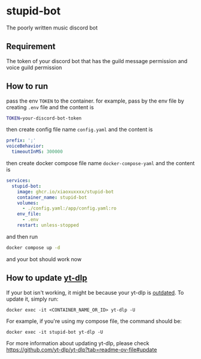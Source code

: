 # stupid-bot

The poorly written music discord bot

## Requirement

The token of your discord bot that has the guild message permission and voice guild permission

## How to run

pass the env `TOKEN` to the container. for example, pass by the env file by creating `.env` file and the content is

```sh
TOKEN=your-discord-bot-token
```

then create config file name `config.yaml` and the content is

```yaml
prefix: ';'
voiceBehavior:
  timeoutInMS: 300000
```

then create docker compose file name `docker-compose-yaml` and the content is

```yaml
services:
  stupid-bot:
    image: ghcr.io/xiaoxuxxxx/stupid-bot
    container_name: stupid-bot
    volumes:
      - ./config.yaml:/app/config.yaml:ro
    env_file:
      - .env
    restart: unless-stopped
```

and then run

```sh
docker compose up -d
```

and your bot should work now

## How to update [yt-dlp](https://github.com/yt-dlp/yt-dlp)

If your bot isn't working, it might be because your yt-dlp is [outdated](https://github.com/yt-dlp/yt-dlp/releases). To update it, simply run:

```
docker exec -it <CONTAINER_NAME_OR_ID> yt-dlp -U
```

For example, if you're using my compose file, the command should be:

```
docker exec -it stupid-bot yt-dlp -U
```

For more information about updating yt-dlp, please check https://github.com/yt-dlp/yt-dlp?tab=readme-ov-file#update

